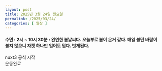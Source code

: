 ```yaml
---
layout: post
title: 2025년 3월 24일 월요일
permalink: /2025/03/24/
categories: [ 일상 ]
---
```

#### 수면 : 2시 ~ 10시 30분 : 완연한 봄날씨다. 오늘부로 봄이 온거 같다. 매일 불던 바람이 불지 않으니 자켓 하나만 입어도 덥다. 벗게된다.<br/>
nuxt3 공식 시작<br/>
운동완료